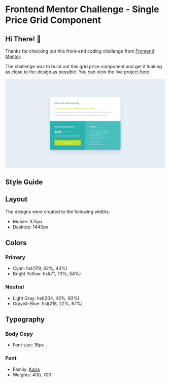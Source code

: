 # Frontend Mentor Challenge - Single Price Grid Component

## Hi There! 👋

Thanks for checking out this front-end coding challenge from [Frontend Mentor](http://frontendmentor.io).

The challenge was to build out this grid price component and get it looking as close to the design as possible. You can view the live project [here](https://cocky-bardeen-44e6f5.netlify.app/).

![Design preview for the Social proof section coding challenge](./design/desktop-design.jpg)

## Style Guide

## Layout

The designs were created to the following widths:

-   Mobile: 375px
-   Desktop: 1440px

## Colors

### Primary

-   Cyan: hsl(179, 62%, 43%)
-   Bright Yellow: hsl(71, 73%, 54%)

### Neutral

-   Light Gray: hsl(204, 43%, 93%)
-   Grayish Blue: hsl(218, 22%, 67%)

## Typography

### Body Copy

-   Font size: 16px

### Font

-   Family: [Karla](https://fonts.google.com/specimen/Karla)
-   Weights: 400, 700
